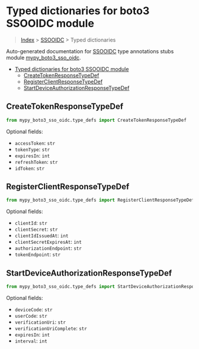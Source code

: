 # Typed dictionaries for boto3 SSOOIDC module

> [Index](..) > [SSOOIDC](.) > Typed dictionaries

Auto-generated documentation for
[SSOOIDC](https://boto3.amazonaws.com/v1/documentation/api/1.17.76/reference/services/sso-oidc.html#SSOOIDC)
type annotations stubs module
[mypy_boto3_sso_oidc](https://pypi.org/project/mypy-boto3-sso-oidc/).

- [Typed dictionaries for boto3 SSOOIDC module](#typed-dictionaries-for-boto3-ssooidc-module)
  - [CreateTokenResponseTypeDef](#createtokenresponsetypedef)
  - [RegisterClientResponseTypeDef](#registerclientresponsetypedef)
  - [StartDeviceAuthorizationResponseTypeDef](#startdeviceauthorizationresponsetypedef)

## CreateTokenResponseTypeDef

```python
from mypy_boto3_sso_oidc.type_defs import CreateTokenResponseTypeDef
```

Optional fields:

- `accessToken`: `str`
- `tokenType`: `str`
- `expiresIn`: `int`
- `refreshToken`: `str`
- `idToken`: `str`

## RegisterClientResponseTypeDef

```python
from mypy_boto3_sso_oidc.type_defs import RegisterClientResponseTypeDef
```

Optional fields:

- `clientId`: `str`
- `clientSecret`: `str`
- `clientIdIssuedAt`: `int`
- `clientSecretExpiresAt`: `int`
- `authorizationEndpoint`: `str`
- `tokenEndpoint`: `str`

## StartDeviceAuthorizationResponseTypeDef

```python
from mypy_boto3_sso_oidc.type_defs import StartDeviceAuthorizationResponseTypeDef
```

Optional fields:

- `deviceCode`: `str`
- `userCode`: `str`
- `verificationUri`: `str`
- `verificationUriComplete`: `str`
- `expiresIn`: `int`
- `interval`: `int`
